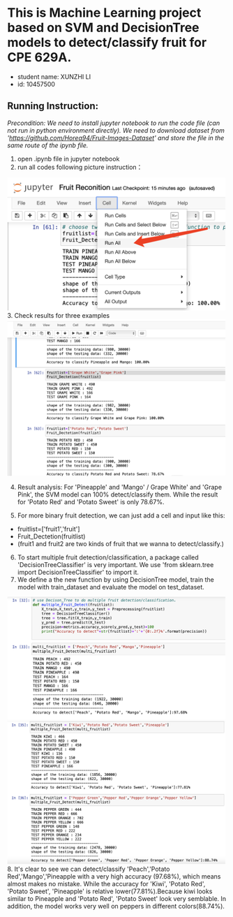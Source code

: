 # This is Machine Learning project based on SVM and DecisionTree models to detect/classify fruit for CPE 629A.
* student name: XUNZHI LI
* id: 10457500

## Running Instruction: 
*Precondition: We need to install jupyter notebook to run the code file (can not run in python environment directly).*
*We need to download dataset from 'https://github.com/Horea94/Fruit-Images-Dataset' and store the file in the same route of the ipynb file.*
1. open .ipynb file in jupyter notebook
2. run all codes following picture instruction：
<img src="https://github.com/XunzhiLi/EE-629-A/blob/f54a3bd8c086ab79833c5c370dbdf81e16a18f5e/step2%20screenshot.pic.jpg" width="500" />
3. Check results for three examples      
<img src="https://github.com/XunzhiLi/EE-629-A/blob/8d5e362a237d506ffea183602b327b0e949f4d15/step3%20srceenshot.pic.jpg" width="500" /> 

4. Result analysis: For 'Pineapple' and 'Mango' / Grape White' and 'Grape Pink', the SVM model can 100% detect/classify them. While the result for 'Potato Red' and 'Potato Sweet' is only 78.67%.

5. For more binary fruit detection, we can just add a cell and input like this:
* fruitlist=['fruit1','fruit']
* Fruit_Dectetion(fruitlist)
* (fruit1 and fruit2 are two kinds of fruit that we wanna to detect/classify.)
6. To start multiple fruit detection/classification, a package called 'DecisionTreeClassifier' is very important. We use 'from sklearn.tree import DecisionTreeClassifier' to import it.
7. We define a the new function by using DecisionTree model, train the model with train_dataset and evaluate the model on test_dataset.
<img src="https://github.com/XunzhiLi/EE-629-A/blob/924f0d05f7e3a4cfb5087ac86080119676c48f02/step7_1.pic.jpg" width="500" />
<img src="https://github.com/XunzhiLi/EE-629-A/blob/bd5290e8e5a3b8c0d1b8f61f30b584aea1f34ac4/step7_2.pic.jpg" width="500" />
8. It's clear to see we can detect/classify 'Peach','Potato Red','Mango','Pineapple with a very high accuracy (97.68%), which means almost makes no mistake. 
While the accuracy for 'Kiwi', 'Potato Red', 'Potato Sweet', 'Pineapple' is relative lower(77.81%).Because kiwi looks similar to Pineapple and 'Potato Red', 'Potato Sweet' look very semblable. 
In addition, the model works very well on peppers in different colors(88.74%).
